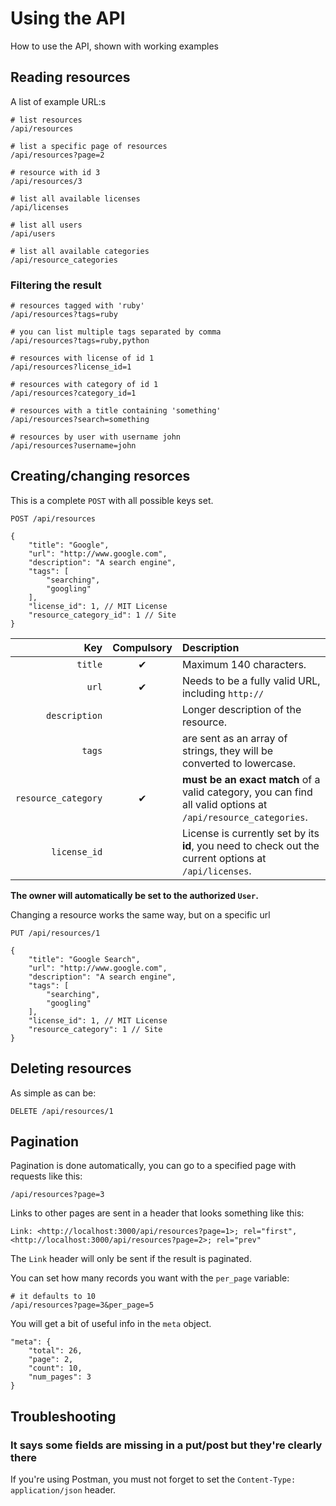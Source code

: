 # Using the API

How to use the API, shown with working examples

## Reading resources

A list of example URL:s

    # list resources
    /api/resources

    # list a specific page of resources
    /api/resources?page=2

    # resource with id 3
    /api/resources/3

    # list all available licenses
    /api/licenses

    # list all users
    /api/users

    # list all available categories
    /api/resource_categories

### Filtering the result

    # resources tagged with 'ruby'
    /api/resources?tags=ruby

    # you can list multiple tags separated by comma
    /api/resources?tags=ruby,python

    # resources with license of id 1
    /api/resources?license_id=1

    # resources with category of id 1
    /api/resources?category_id=1

    # resources with a title containing 'something'
    /api/resources?search=something

    # resources by user with username john
    /api/resources?username=john

## Creating/changing resorces

This is a complete `POST` with all possible keys set.

    POST /api/resources

    {
        "title": "Google",
        "url": "http://www.google.com",
        "description": "A search engine",
        "tags": [
            "searching",
            "googling"
        ],
        "license_id": 1, // MIT License
        "resource_category_id": 1 // Site
    }

|         Key         | Compulsory |                                                  Description                                                  |
| ------------------: | :--------: | :------------------------------------------------------------------------------------------------------------ |
|             `title` |  &#10004;  | Maximum 140 characters.                                                                                       |
|               `url` |  &#10004;  | Needs to be a fully valid URL, including `http://`                                                            |
|       `description` |            | Longer description of the resource.                                                                           |
|              `tags` |            | are sent as an array of strings, they will be converted to lowercase.                                         |
| `resource_category` |  &#10004;  | **must be an exact match** of a valid category, you can find all valid options at `/api/resource_categories`. |
|        `license_id` |            | License is currently set by its **id**, you need to check out the current options at `/api/licenses`.         |

**The owner will automatically be set to the authorized `User`.**

Changing a resource works the same way, but on a specific url

    PUT /api/resources/1

    {
        "title": "Google Search",
        "url": "http://www.google.com",
        "description": "A search engine",
        "tags": [
            "searching",
            "googling"
        ],
        "license_id": 1, // MIT License
        "resource_category": 1 // Site
    }

## Deleting resources

As simple as can be:

    DELETE /api/resources/1

## Pagination

Pagination is done automatically, you can go to a specified page with requests
like this:

    /api/resources?page=3

Links to other pages are sent in a header that looks something like this:

    Link: <http://localhost:3000/api/resources?page=1>; rel="first", <http://localhost:3000/api/resources?page=2>; rel="prev"

The `Link` header will only be sent if the result is paginated.

You can set how many records you want with the `per_page` variable:

    # it defaults to 10
    /api/resources?page=3&per_page=5

You will get a bit of useful info in the `meta` object.

    "meta": {
        "total": 26,
        "page": 2,
        "count": 10,
        "num_pages": 3
    }

## Troubleshooting

### It says some fields are missing in a put/post but they're clearly there

If you're using Postman, you must not forget to set the `Content-Type: application/json` header.

